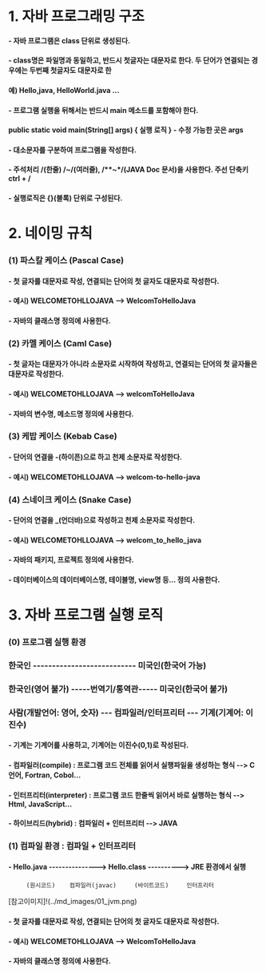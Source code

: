 # 1. 자바 프로그래밍 구조
#### - 자바 프로그램은 class 단위로 생성된다.
#### - class명은 파일명과 동일하고, 반드시 첫글자는 대문자로 한다. 두 단어가 연결되는 경우에는 두번째 첫글자도 대문자로 한
####  예) Hello,java, HelloWorld.java ...
#### - 프로그램 실행을 뒤해서는 반드시 main 메소드를 포함해야 한다.
####   public static void main(String[] args) { 실행 로직 } - 수정 가능한 곳은 args
#### - 대소문자를 구분하여 프로그램을 작성한다.
#### - 주석처리 /(한줄) /*~*/(여러줄), /**~*/(JAVA Doc 문서)을 사용한다. 주선 단축키 ctrl + /
#### - 실행로직은 {}(블록) 단위로 구성된다.
     
     
# 2. 네이밍 규칙 
### (1) 파스칼 케이스 (Pascal Case)
#### - 첫 글자를 대문자로 작성, 연결되는 단어의 첫 글자도 대문자로 작성한다.
#### - 예시) WELCOMETOHLLOJAVA --> WelcomToHelloJava
#### - 자바의 클래스명 정의에 사용한다.
     
### (2) 카멜 케이스 (Caml Case)
#### - 첫 글자는 대문자가 아니라 소문자로 시작하여 작성하고, 연결되는 단어의 첫 글자들은 대문자로 작성한다.
#### - 예시) WELCOMETOHLLOJAVA --> welcomToHelloJava
#### - 자바의 변수명, 메소드명 정의에 사용한다.
     
### (3) 케밥 케이스 (Kebab Case)
#### - 단어의 연결을 -(하이픈)으로 하고 천제 소문자로 작성한다.
#### - 예시) WELCOMETOHLLOJAVA --> welcom-to-hello-java
     
### (4) 스네이크 케이스 (Snake Case)
#### - 단어의 연결을 _(언더바)으로 작성하고 천제 소문자로 작성한다.
#### - 예시) WELCOMETOHLLOJAVA --> welcom_to_hello_java
#### - 자바의 패키지, 프로젝트 정의에 사용한다.
#### - 데이터베이스의 데이터베이스명, 테이블명, view명 등... 정의 사용한다.
     
# 3. 자바 프로그램 실행 로직
### (0) 프로그램 실행 환경
### 한국인 --------------------------- 미국인(한국어 가능)
### 한국인(영어 불가) -----번역기/통역관----- 미국인(한국어 불가)

### 사람(개발언어: 영어, 숫자) --- 컴파일러/인터프리터 --- 기계(기계어: 이진수)


#### - 기계는 기계어를 사용하고, 기계어는 이진수(0,1)로 작성된다.
#### - 컴파일러(compile) : 프로그램 코드 전체를 읽어서 실행파일을 생성하는 형식 --> C언어, Fortran, Cobol...
#### - 인터프리터(interpreter) : 프로그램 코드 한줄씩 읽어서 바로 실행하는 형식 --> Html, JavaScript...
#### - 하이브리드(hybrid) : 컴파일러 + 인터프리터 --> JAVA


### (1) 컴파일 환경 : 컴파일 + 인터프리터
#### - Hello.java ---------------> Hello.class ----------> JRE 환경에서 실행
         (원시코드)    컴파일러(javac)     (바이트코드)     인터프리터
[참고이미지]!(../md_images/01_jvm.png)

#### - 첫 글자를 대문자로 작성, 연결되는 단어의 첫 글자도 대문자로 작성한다.
#### - 예시) WELCOMETOHLLOJAVA --> WelcomToHelloJava
#### - 자바의 클래스명 정의에 사용한다.









